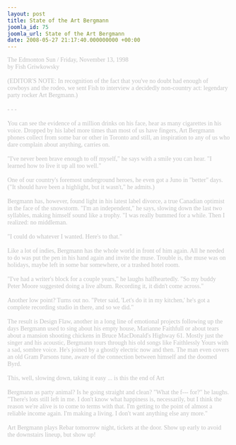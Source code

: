 ```yaml
---
layout: post
title: State of the Art Bergmann
joomla_id: 75
joomla_url: State of the Art Bergmann
date: 2008-05-27 21:17:40.000000000 +00:00
---
```

<span style="color: #c0c0c0"><span style="font-family: 'book antiqua', palatino">The Edmonton Sun / Friday, November 13, 1998<br />by Fish Griwkowsky<br /><br />(EDITOR'S NOTE: In recognition of the fact that you've no doubt had enough of cowboys and the rodeo, we sent Fish to interview a decidedly non-country act: legendary party rocker Art Bergmann.)<br /><br />- - -<br /><br />You can see the evidence of a million drinks on his face, hear as many cigarettes in his voice. Dropped by his label more times than most of us have fingers, Art Bergmann phones collect from some bar or other in Toronto and still, an inspiration to any of us who dare complain about anything, carries on.<br /><br />&quot;I've never been brave enough to off myself,&quot; he says with a smile you can hear. &quot;I learned how to live it up all too well.&quot;<br /><br />One of our country's foremost underground heroes, he even got a Juno in &quot;better&quot; days. (&quot;It should have been a highlight, but it wasn't,&quot; he admits.)<br /><br />Bergmann has, however, found light in his latest label divorce, a true Canadian optimist in the face of the snowstorm. &quot;I'm an independent,&quot; he says, slowing down the last two syllables, making himself sound like a trophy. &quot;I was really bummed for a while. Then I realized: no middleman.<br /><br />&quot;I could do whatever I wanted. Here's to that.&quot;<br /><br />Like a lot of indies, Bergmann has the whole world in front of him again. All he needed to do was put the pen in his hand again and invite the muse. Trouble is, the muse was on holidays, maybe left in some bar somewhere, or a trashed hotel room.<br /><br />&quot;I've had a writer's block for a couple years,&quot; he laughs halfheartedly. &quot;So my buddy Peter Moore suggested doing a live album. Recording it, it didn't come across.&quot;<br /><br />Another low point? Turns out no. &quot;Peter said, 'Let's do it in my kitchen,' he's got a complete recording studio in there, and so we did.&quot;<br /><br />The result is Design Flaw, another in a long line of emotional projects following up the days Bergmann used to sing about his empty house, Marianne Faithfull or about tears about a mansion shooting chickens in Bruce MacDonald's Highway 61. Mostly just the singer and his acoustic, Bergmann tours through his old songs like Faithlessly Yours with a sad, sombre voice. He's joined by a ghostly electric now and then. The man even covers an old Gram Parsons tune, aware of the connection between himself and the doomed Byrd.<br /><br />This, well, slowing down, taking it easy ... is this the end of Art<br /><br />Bergmann as party animal? Is he going straight and clean? &quot;What the f--- for?&quot; he laughs. &quot;There's lots still left in me. I don't know what happiness is, necessarily, but I think the reason we're alive is to come to terms with that. I'm getting to the point of almost a reliable income again. I'm making a living. I don't want anything else any more.&quot;<br /><br />Art Bergmann plays Rebar tomorrow night, tickets at the door. Show up early to avoid the downstairs lineup, but show up!<br /></span></span>
